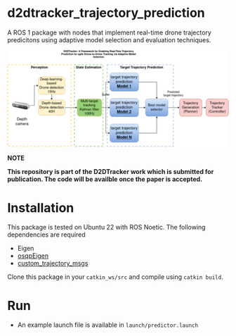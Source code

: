 # d2dtracker_trajectory_prediction
A ROS 1 package with nodes that implement real-time drone trajectory predicitons using adaptive model selection and evaluation techniques. 

![D2DTracker System Architecture](/images/d2dtracker_system_architecture.png "D2DTracker System Architecture")

**NOTE**

**This repository is part of the D2DTracker work which is submitted for publication. The code will be availble once the paper is accepted.**

# Installation
This package is tested on Ubuntu 22 with ROS Noetic. The following dependencies are required
* Eigen
* [osqpEigen](https://github.com/robotology/osqp-eigen.git)
* [custom_trajectory_msgs](https://github.com/mzahana/custom_trajectory_msgs.git)

Clone this package in your `catkin_ws/src` and compile using `catkin build`.

# Run
* An example launch file is available in `launch/predictor.launch`